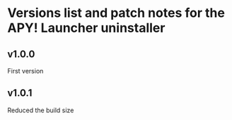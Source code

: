 # Versions list and patch notes for the APY! Launcher uninstaller

## v1.0.0
First version

## v1.0.1
Reduced the build size
